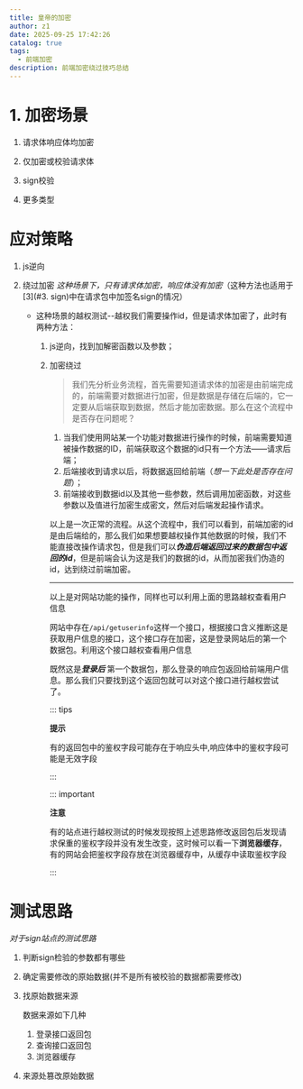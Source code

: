 ```yaml
---
title: 皇帝的加密
author: z1
date: 2025-09-25 17:42:26
catalog: true
tags:
  - 前端加密
description: 前端加密绕过技巧总结
---
```


# 1. 加密场景

 1. 请求体响应体均加密


 2. 仅加密或校验请求体


 3. sign校验


 4. 更多类型

# 应对策略
1. js逆向
2. 绕过加密
    *这种场景下，只有请求体加密，响应体没有加密*（这种方法也适用于[3](#3. sign)中在请求包中加签名sign的情况）
    
    - 这种场景的越权测试--越权我们需要操作id，但是请求体加密了，此时有两种方法：
    
      1. js逆向，找到加解密函数以及参数；
    
      2. 加密绕过
    
         > 我们先分析业务流程，首先需要知道请求体的加密是由前端完成的，前端需要对数据进行加密，但是数据是存储在后端的，它一定要从后端获取到数据，然后才能加密数据。那么在这个流程中是否存在问题呢？
    
         1. 当我们使用网站某一个功能对数据进行操作的时候，前端需要知道被操作数据的ID，前端获取这个数据的id只有一个方法——请求后端；
         2. 后端接收到请求以后，将数据返回给前端（*想一下此处是否存在问题*）；
         3. 前端接收到数据id以及其他一些参数，然后调用加密函数，对这些参数以及值进行加密生成密文，然后对后端发起操作请求。
    
         以上是一次正常的流程。从这个流程中，我们可以看到，前端加密的id是由后端给的，那么我们如果想要越权操作其他数据的时候，我们不能直接改操作请求包，但是我们可以***伪造后端返回过来的数据包中返回的id***，但是前端会认为这是我们的数据的id，从而加密我们伪造的id，达到绕过前端加密。
      
         ----
      
         以上是对网站功能的操作，同样也可以利用上面的思路越权查看用户信息
      
         网站中存在`/api/getuserinfo`这样一个接口，根据接口含义推断这是获取用户信息的接口，这个接口存在加密，这是登录网站后的第一个数据包。利用这个接口越权查看用户信息
      
         既然这是***登录后*** 第一个数据包，那么登录的响应包返回给前端用户信息。那么我们只要找到这个返回包就可以对这个接口进行越权尝试了。
      
         ::: tips
      
         **提示**
      
         有的返回包中的鉴权字段可能存在于响应头中,响应体中的鉴权字段可能是无效字段
      
         :::
      
         ::: important
      
         **注意**
         
         有的站点进行越权测试的时候发现按照上述思路修改返回包后发现请求保重的鉴权字段并没有发生改变，这时候可以看一下**浏览器缓存**，有的网站会把鉴权字段存放在浏览器缓存中，从缓存中读取鉴权字段
         
         :::

# 测试思路

*对于sign站点的测试思路*

1. 判断sign检验的参数都有哪些

2. 确定需要修改的原始数据(并不是所有被校验的数据都需要修改)

3. 找原始数据来源

   数据来源如下几种

   1. 登录接口返回包
   2. 查询接口返回包
   3. 浏览器缓存

4. 来源处篡改原始数据